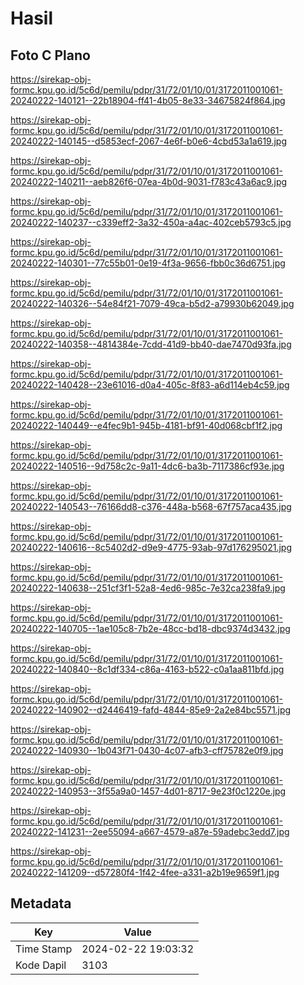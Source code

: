 # Hasil

## Foto C Plano

https://sirekap-obj-formc.kpu.go.id/5c6d/pemilu/pdpr/31/72/01/10/01/3172011001061-20240222-140121--22b18904-ff41-4b05-8e33-34675824f864.jpg

https://sirekap-obj-formc.kpu.go.id/5c6d/pemilu/pdpr/31/72/01/10/01/3172011001061-20240222-140145--d5853ecf-2067-4e6f-b0e6-4cbd53a1a619.jpg

https://sirekap-obj-formc.kpu.go.id/5c6d/pemilu/pdpr/31/72/01/10/01/3172011001061-20240222-140211--aeb826f6-07ea-4b0d-9031-f783c43a6ac9.jpg

https://sirekap-obj-formc.kpu.go.id/5c6d/pemilu/pdpr/31/72/01/10/01/3172011001061-20240222-140237--c339eff2-3a32-450a-a4ac-402ceb5793c5.jpg

https://sirekap-obj-formc.kpu.go.id/5c6d/pemilu/pdpr/31/72/01/10/01/3172011001061-20240222-140301--77c55b01-0e19-4f3a-9656-fbb0c36d6751.jpg

https://sirekap-obj-formc.kpu.go.id/5c6d/pemilu/pdpr/31/72/01/10/01/3172011001061-20240222-140326--54e84f21-7079-49ca-b5d2-a79930b62049.jpg

https://sirekap-obj-formc.kpu.go.id/5c6d/pemilu/pdpr/31/72/01/10/01/3172011001061-20240222-140358--4814384e-7cdd-41d9-bb40-dae7470d93fa.jpg

https://sirekap-obj-formc.kpu.go.id/5c6d/pemilu/pdpr/31/72/01/10/01/3172011001061-20240222-140428--23e61016-d0a4-405c-8f83-a6d114eb4c59.jpg

https://sirekap-obj-formc.kpu.go.id/5c6d/pemilu/pdpr/31/72/01/10/01/3172011001061-20240222-140449--e4fec9b1-945b-4181-bf91-40d068cbf1f2.jpg

https://sirekap-obj-formc.kpu.go.id/5c6d/pemilu/pdpr/31/72/01/10/01/3172011001061-20240222-140516--9d758c2c-9a11-4dc6-ba3b-7117386cf93e.jpg

https://sirekap-obj-formc.kpu.go.id/5c6d/pemilu/pdpr/31/72/01/10/01/3172011001061-20240222-140543--76166dd8-c376-448a-b568-67f757aca435.jpg

https://sirekap-obj-formc.kpu.go.id/5c6d/pemilu/pdpr/31/72/01/10/01/3172011001061-20240222-140616--8c5402d2-d9e9-4775-93ab-97d176295021.jpg

https://sirekap-obj-formc.kpu.go.id/5c6d/pemilu/pdpr/31/72/01/10/01/3172011001061-20240222-140638--251cf3f1-52a8-4ed6-985c-7e32ca238fa9.jpg

https://sirekap-obj-formc.kpu.go.id/5c6d/pemilu/pdpr/31/72/01/10/01/3172011001061-20240222-140705--1ae105c8-7b2e-48cc-bd18-dbc9374d3432.jpg

https://sirekap-obj-formc.kpu.go.id/5c6d/pemilu/pdpr/31/72/01/10/01/3172011001061-20240222-140840--8c1df334-c86a-4163-b522-c0a1aa811bfd.jpg

https://sirekap-obj-formc.kpu.go.id/5c6d/pemilu/pdpr/31/72/01/10/01/3172011001061-20240222-140902--d2446419-fafd-4844-85e9-2a2e84bc5571.jpg

https://sirekap-obj-formc.kpu.go.id/5c6d/pemilu/pdpr/31/72/01/10/01/3172011001061-20240222-140930--1b043f71-0430-4c07-afb3-cff75782e0f9.jpg

https://sirekap-obj-formc.kpu.go.id/5c6d/pemilu/pdpr/31/72/01/10/01/3172011001061-20240222-140953--3f55a9a0-1457-4d01-8717-9e23f0c1220e.jpg

https://sirekap-obj-formc.kpu.go.id/5c6d/pemilu/pdpr/31/72/01/10/01/3172011001061-20240222-141231--2ee55094-a667-4579-a87e-59adebc3edd7.jpg

https://sirekap-obj-formc.kpu.go.id/5c6d/pemilu/pdpr/31/72/01/10/01/3172011001061-20240222-141209--d57280f4-1f42-4fee-a331-a2b19e9659f1.jpg


## Metadata

| Key        | Value               |
| ---------- | ------------------- |
| Time Stamp | 2024-02-22 19:03:32 |
| Kode Dapil | 3103                |




